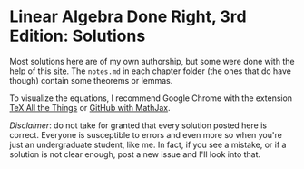 # Linear Algebra Done Right, 3rd Edition: Solutions

Most solutions here are of my own authorship, but some were done with the help of this [site](http://linearalgebras.com/).
The `notes.md` in each chapter folder (the ones that do have though) contain some theorems or lemmas.

To visualize the equations, I recommend Google Chrome with the extension [TeX All the Things](https://chrome.google.com/webstore/detail/tex-all-the-things/cbimabofgmfdkicghcadidpemeenbffn?utm_source=chrome-app-launcher-info-dialog) or [GitHub with MathJax](https://chrome.google.com/webstore/detail/github-with-mathjax/ioemnmodlmafdkllaclgeombjnmnbima).

_Disclaimer_: do not take for granted that every solution posted here is correct. Everyone is susceptible to errors and even more so when you're just an undergraduate student, like me. In fact, if you see a mistake, or if a solution is not clear enough, post a new issue and I'll look into that.
